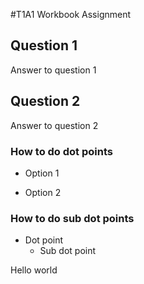 #T1A1 Workbook Assignment
## Question 1
Answer to question 1
## Question 2
Answer to question 2

### How to do dot points
- Option 1
* Option 2

### How to do sub dot points
- Dot point
    - Sub dot point

Hello world
